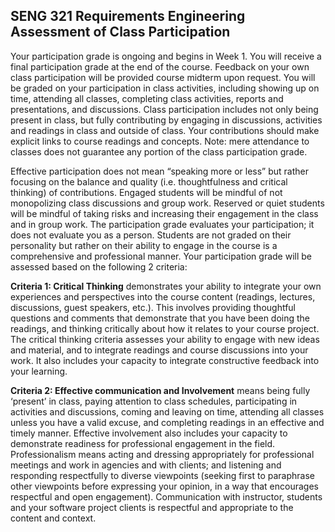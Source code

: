 ## SENG 321 Requirements Engineering Assessment of Class Participation

Your participation grade is ongoing and begins in Week 1. You will receive a final participation grade at the end of the course. Feedback on your own class participation will be provided course midterm upon request. You will be graded on your participation in class activities, including showing up on time, attending all classes, completing class activities, reports and presentations, and discussions. Class participation includes not only being present in class, but fully contributing by engaging in discussions, activities and readings in class and outside of class. Your contributions should make explicit links to course readings and concepts. Note: mere attendance to classes does  not guarantee any portion of the class participation grade.

Effective participation does not mean “speaking more or less” but rather focusing on the balance and quality (i.e. thoughtfulness and critical thinking) of contributions. Engaged students will be mindful of not monopolizing class discussions and group work. Reserved or quiet students will be mindful of taking risks and increasing their engagement in the class and in group work. The participation grade evaluates your participation; it does not evaluate you as a person. Students are not graded on their personality but rather on their ability to engage in the course is a comprehensive and professional manner. Your participation grade will be assessed based on the following 2 criteria: 

**Criteria 1: Critical Thinking** demonstrates your ability to integrate your own experiences and perspectives into the course content (readings, lectures, discussions, guest speakers, etc.). This involves providing thoughtful questions and comments that demonstrate that you have been doing the readings, and thinking critically about how it relates to your course project. The critical thinking criteria assesses your ability to engage with new ideas and material, and to integrate readings and course discussions into your work. It also includes your capacity to integrate constructive feedback into your learning. 

**Criteria 2: Effective communication and Involvement** means being fully ‘present’ in class, paying attention to class schedules, participating in activities and discussions, coming and leaving on time, attending all classes unless you have a valid excuse, and completing readings in an effective and timely manner. Effective involvement also includes your capacity to demonstrate readiness for professional engagement in the field. Professionalism means acting and dressing appropriately for professional meetings and work in agencies and with clients; and listening and responding respectfully to diverse viewpoints (seeking first to paraphrase other viewpoints before expressing your opinion, in a way that encourages respectful and open engagement). Communication with instructor, students and your software project clients is respectful and appropriate to the content and context. 
